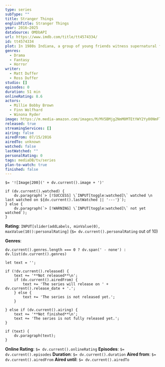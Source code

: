 ```yaml
---
type: series
subType: ""
title: Stranger Things
englishTitle: Stranger Things
year: 2016–2025
dataSource: OMDbAPI
url: https://www.imdb.com/title/tt4574334/
id: tt4574334
plot: In 1980s Indiana, a group of young friends witness supernatural forces and secret government exploits. As they search for answers, the children unravel a series of extraordinary mysteries.
genres:
  - Drama
  - Fantasy
  - Horror
writer:
  - Matt Duffer
  - Ross Duffer
studio: []
episodes: 0
duration: 51 min
onlineRating: 8.6
actors:
  - Millie Bobby Brown
  - Finn Wolfhard
  - Winona Ryder
image: https://m.media-amazon.com/images/M/MV5BMjg2NmM0MTEtYWY2Yy00NmFlLTllNTMtMjVkZjEwMGVlNzdjXkEyXkFqcGc@._V1_SX300.jpg
released: true
streamingServices: []
airing: false
airedFrom: 07/15/2016
airedTo: unknown
watched: false
lastWatched: ""
personalRating: 0
tags: mediaDB/tv/series
plan-to-watch: true
finished: false
---
```


`$= '![Image|200](' + dv.current().image + ')'`

```dataviewjs
if (dv.current().watched) {
	dv.paragraph(`> [!SUCCESS] \`INPUT[toggle:watched]\` watched \n last watched on ${dv.current().lastWatched || '---'}`);
} else {
	dv.paragraph(`> [!WARNING] \`INPUT[toggle:watched]\` not yet watched`);
}
```

**Rating**:  `INPUT[slider(addLabels, minValue(0), maxValue(10)):personalRating]` (`$= dv.current().personalRating` out of 10)

**Genres**:
```dataviewjs
dv.current().genres.length === 0 ? dv.span(' - none') : dv.list(dv.current().genres)
```

```dataviewjs
let text = '';

if (!dv.current().released) {
	text += '**Not released**\n';
	if (dv.current().airedFrom) {
		text += 'The series will release on ' + dv.current().release_date + '.';
	} else {
		text += 'The series is not released yet.';
	}
	
} else if (dv.current().airing) {
	text += '**Not finished**\n';
	text += 'The series is not fully released yet.';
}

if (text) {
	dv.paragraph(text);
}
```

**Online Rating**: `$= dv.current().onlineRating`
**Episodes**: `$= dv.current().episodes`
**Duration**:  `$= dv.current().duration`
**Aired from**: `$= dv.current().airedFrom`
**Aired until**: `$= dv.current().airedTo`